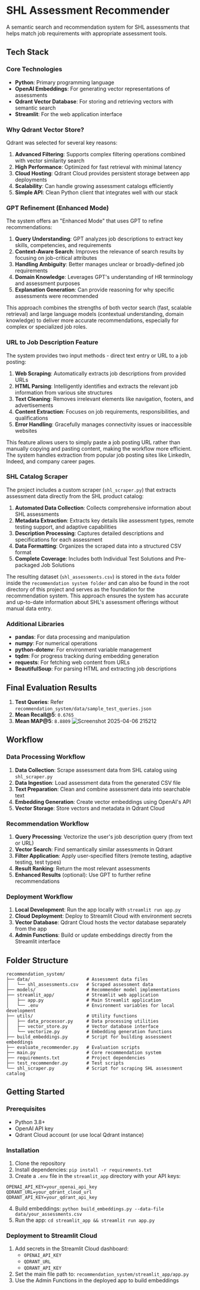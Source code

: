 # SHL Assessment Recommender

A semantic search and recommendation system for SHL assessments that helps match job requirements with appropriate assessment tools.

## Tech Stack

### Core Technologies

- **Python**: Primary programming language
- **OpenAI Embeddings**: For generating vector representations of assessments
- **Qdrant Vector Database**: For storing and retrieving vectors with semantic search
- **Streamlit**: For the web application interface

### Why Qdrant Vector Store?

Qdrant was selected for several key reasons:

1. **Advanced Filtering**: Supports complex filtering operations combined with vector similarity search
2. **High Performance**: Optimized for fast retrieval with minimal latency
3. **Cloud Hosting**: Qdrant Cloud provides persistent storage between app deployments
4. **Scalability**: Can handle growing assessment catalogs efficiently
5. **Simple API**: Clean Python client that integrates well with our stack

### GPT Refinement (Enhanced Mode)

The system offers an "Enhanced Mode" that uses GPT to refine recommendations:

1. **Query Understanding**: GPT analyzes job descriptions to extract key skills, competencies, and requirements
2. **Context-Aware Search**: Improves the relevance of search results by focusing on job-critical attributes
3. **Handling Ambiguity**: Better manages unclear or broadly-defined job requirements
4. **Domain Knowledge**: Leverages GPT's understanding of HR terminology and assessment purposes
5. **Explanation Generation**: Can provide reasoning for why specific assessments were recommended

This approach combines the strengths of both vector search (fast, scalable retrieval) and large language models (contextual understanding, domain knowledge) to deliver more accurate recommendations, especially for complex or specialized job roles.

### URL to Job Description Feature

The system provides two input methods - direct text entry or URL to a job posting:

1. **Web Scraping**: Automatically extracts job descriptions from provided URLs
2. **HTML Parsing**: Intelligently identifies and extracts the relevant job information from various site structures
3. **Text Cleaning**: Removes irrelevant elements like navigation, footers, and advertisements
4. **Content Extraction**: Focuses on job requirements, responsibilities, and qualifications
5. **Error Handling**: Gracefully manages connectivity issues or inaccessible websites

This feature allows users to simply paste a job posting URL rather than manually copying and pasting content, making the workflow more efficient. The system handles extraction from popular job posting sites like LinkedIn, Indeed, and company career pages.

### SHL Catalog Scraper

The project includes a custom scraper (`shl_scraper.py`) that extracts assessment data directly from the SHL product catalog:

1. **Automated Data Collection**: Collects comprehensive information about SHL assessments
2. **Metadata Extraction**: Extracts key details like assessment types, remote testing support, and adaptive capabilities
3. **Description Processing**: Captures detailed descriptions and specifications for each assessment
4. **Data Formatting**: Organizes the scraped data into a structured CSV format
5. **Complete Coverage**: Includes both Individual Test Solutions and Pre-packaged Job Solutions

The resulting dataset (`shl_assessments.csv`) is stored in the `data` folder inside the `recommendation system folder` and can also be found in the root directory of this project and serves as the foundation for the recommendation system. This approach ensures the system has accurate and up-to-date information about SHL's assessment offerings without manual data entry.

### Additional Libraries

- **pandas**: For data processing and manipulation
- **numpy**: For numerical operations
- **python-dotenv**: For environment variable management
- **tqdm**: For progress tracking during embedding generation
- **requests**: For fetching web content from URLs
- **BeautifulSoup**: For parsing HTML and extracting job descriptions

## Final Evaluation Results
1) **Test Queries**: Refer `recommendation_system/data/sample_test_queries.json`
2) **Mean Recall@5**: `0.6765`
3) **Mean MAP@5**: `8.8809`
![Screenshot 2025-04-06 215212](https://github.com/user-attachments/assets/fbb99c70-ba66-4065-9c00-4d2c8459d3d1)

## Workflow

### Data Processing Workflow

1. **Data Collection**: Scrape assessment data from SHL catalog using `shl_scraper.py`
2. **Data Ingestion**: Load assessment data from the generated CSV file
3. **Text Preparation**: Clean and combine assessment data into searchable text
4. **Embedding Generation**: Create vector embeddings using OpenAI's API
5. **Vector Storage**: Store vectors and metadata in Qdrant Cloud

### Recommendation Workflow

1. **Query Processing**: Vectorize the user's job description query (from text or URL)
2. **Vector Search**: Find semantically similar assessments in Qdrant
3. **Filter Application**: Apply user-specified filters (remote testing, adaptive testing, test types)
4. **Result Ranking**: Return the most relevant assessments
5. **Enhanced Results** (optional): Use GPT to further refine recommendations




### Deployment Workflow

1. **Local Development**: Run the app locally with `streamlit run app.py`
2. **Cloud Deployment**: Deploy to Streamlit Cloud with environment secrets
3. **Vector Database**: Qdrant Cloud hosts the vector database separately from the app
4. **Admin Functions**: Build or update embeddings directly from the Streamlit interface

## Folder Structure

```
recommendation_system/
├── data/                     # Assessment data files
│   └── shl_assessments.csv   # Scraped assessment data
├── models/                   # Recommender model implementations
├── streamlit_app/            # Streamlit web application
│   ├── app.py                # Main Streamlit application
│   └── .env                  # Environment variables for local development
├── utils/                    # Utility functions
│   ├── data_processor.py     # Data processing utilities
│   ├── vector_store.py       # Vector database interface
│   └── vectorize.py          # Embedding generation functions
├── build_embeddings.py       # Script for building assessment embeddings
├── evaluate_recommender.py   # Evaluation scripts
├── main.py                   # Core recommendation system
├── requirements.txt          # Project dependencies
├── test_recommender.py       # Test scripts
└── shl_scraper.py            # Script for scraping SHL assessment catalog
```

## Getting Started

### Prerequisites

- Python 3.8+
- OpenAI API key
- Qdrant Cloud account (or use local Qdrant instance)

### Installation

1. Clone the repository
2. Install dependencies: `pip install -r requirements.txt`
3. Create a `.env` file in the `streamlit_app` directory with your API keys:

```
OPENAI_API_KEY=your_openai_api_key
QDRANT_URL=your_qdrant_cloud_url
QDRANT_API_KEY=your_qdrant_api_key
```

4. Build embeddings: `python build_embeddings.py --data-file data/your_assessments.csv`
5. Run the app: `cd streamlit_app && streamlit run app.py`

### Deployment to Streamlit Cloud

1. Add secrets in the Streamlit Cloud dashboard:
   - `OPENAI_API_KEY`
   - `QDRANT_URL`
   - `QDRANT_API_KEY`
2. Set the main file path to: `recommendation_system/streamlit_app/app.py`
3. Use the Admin Functions in the deployed app to build embeddings
